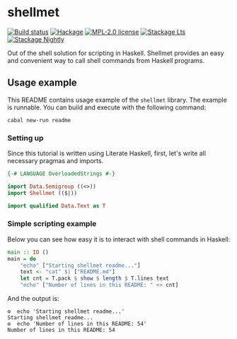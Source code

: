 # shellmet

[![Build status](https://secure.travis-ci.org/kowainik/shellmet.svg)](https://travis-ci.org/kowainik/shellmet)
[![Hackage](https://img.shields.io/hackage/v/shellmet.svg)](https://hackage.haskell.org/package/shellmet)
[![MPL-2.0 license](https://img.shields.io/badge/license-MPL--2.0-blue.svg)](LICENSE)
[![Stackage Lts](http://stackage.org/package/shellmet/badge/lts)](http://stackage.org/lts/package/shellmet)
[![Stackage Nightly](http://stackage.org/package/shellmet/badge/nightly)](http://stackage.org/nightly/package/shellmet)

Out of the shell solution for scripting in Haskell. Shellmet provides an easy and
convenient way to call shell commands from Haskell programs.

## Usage example

This README contains usage example of the `shellmet` library. The example is
runnable. You can build and execute with the following command:

```shell
cabal new-run readme
```

### Setting up

Since this tutorial is written using Literate Haskell, first, let's write all
necessary pragmas and imports.

```haskell
{-# LANGUAGE OverloadedStrings #-}

import Data.Semigroup ((<>))
import Shellmet (($|))

import qualified Data.Text as T
```

### Simple scripting example

Below you can see how easy it is to interact with shell commands in Haskell:

```haskell
main :: IO ()
main = do
    "echo" ["Starting shellmet readme..."]
    text <- "cat" $| ["README.md"]
    let cnt = T.pack $ show $ length $ T.lines text
    "echo" ["Number of lines in this README: " <> cnt]
```

And the output is:

```
⚙  echo 'Starting shellmet readme...'
Starting shellmet readme...
⚙  echo 'Number of lines in this README: 54'
Number of lines in this README: 54
```
